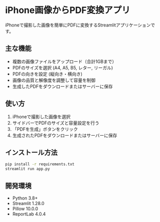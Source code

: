 # iPhone画像からPDF変換アプリ

iPhoneで撮影した画像を簡単にPDFに変換するStreamlitアプリケーションです。

## 主な機能

- 複数の画像ファイルをアップロード（合計1GBまで）
- PDFのサイズを選択 (A4, A5, B5, レター, リーガル)
- PDFの向きを設定 (縦向き・横向き)
- 画像の品質と解像度を調整して容量を制御
- 生成したPDFをダウンロードまたはサーバーに保存

## 使い方

1. iPhoneで撮影した画像を選択
2. サイドバーでPDFのサイズと容量設定を行う
3. 「PDFを生成」ボタンをクリック
4. 生成されたPDFをダウンロードまたはサーバーに保存

## インストール方法

```bash
pip install -r requirements.txt
streamlit run app.py
```

## 開発環境

- Python 3.8+
- Streamlit 1.28.0
- Pillow 10.0.0
- ReportLab 4.0.4
